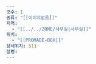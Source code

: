 ```yaml
---
갯수: 1
종류: "[[이미지없음]]"
지역:
  - "[[../../ZONE/사무실|사무실]]"
위치:
  - "[[PROMADE-BOX]]"
상세위치: S11
설명:
---
```


